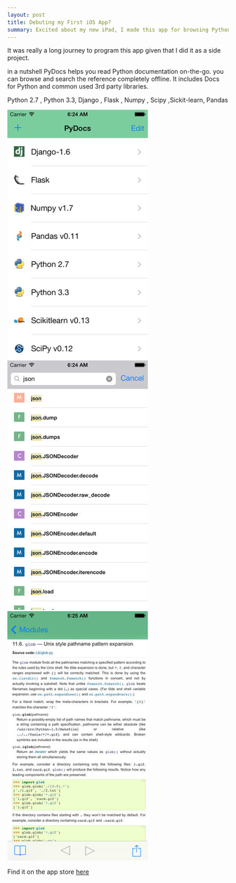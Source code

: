 ```yaml
---
layout: post
title: Debuting my First iOS App?
summary: Excited about my new iPad, I made this app for browsing Python popular libraries and frameworks offline and in a searchable manner. it is universal app for iPhone and iPad ....
---
```


It was really a long journey to program this app given that I did it as a side project.

in a nutshell PyDocs helps you read Python documentation on-the-go. you can browse and search the reference completely offline. It includes Docs for Python and common used 3rd party libraries.

Python 2.7 , Python 3.3, Django , Flask , Numpy , Scipy ,Sickit-learn, Pandas

<img src="/public/images/iphone-1.jpg" alt="iphone snapshot">
<img src="/public/images/iphone-2.jpg" alt="iphone snapshot">
<img src="/public/images/iphone-3.jpg" alt="iphone snapshot">

Find it on the app store [here](https://itunes.apple.com/us/app/pydocs/id747985884?ls=1&mt=8)

